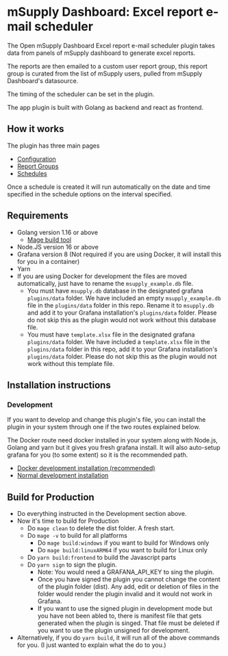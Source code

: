 # mSupply Dashboard: Excel report e-mail scheduler

The Open mSupply Dashboard Excel report e-mail scheduler plugin takes data from panels of mSupply dashboard to generate excel reports.

The reports are then emailed to a custom user report group, this report group is curated from the list of mSupply users, pulled from mSupply Dashboard's datasource.

The timing of the scheduler can be set in the plugin.

The app plugin is built with Golang as backend and react as frontend.

## How it works

The plugin has three main pages

- [Configuration](./docs/configuration.md)
- [Report Groups](./docs/report-groups.md)
- [Schedules](./docs/schedule.md)

Once a schedule is created it will run automatically on the date and time specified in the schedule options on the interval specified.

## Requirements

- Golang version 1.16 or above
  - [Mage build tool](https://magefile.org/)
- Node.JS version 16 or above
- Grafana version 8 (Not required if you are using Docker, it will install this for you in a container)
- Yarn
- If you are using Docker for development the files are moved automatically, just have to rename the `msupply_example.db` file.
  - You must have `msupply.db` database in the designated grafana `plugins/data` folder. We have included an empty `msupply_example.db` file in the `plugins/data` folder in this repo. Rename it to `msupply.db` and add it to your Grafana installation's `plugins/data` folder. Please do not skip this as the plugin would not work without this database file.
  - You must have `template.xlsx` file in the designated grafana `plugins/data` folder. We have included a `template.xlsx` file in the `plugins/data` folder in this repo, add it to your Grafana installation's `plugins/data` folder. Please do not skip this as the plugin would not work without this template file.

## Installation instructions

### Development

If you want to develop and change this plugin's file, you can install the plugin in your system through one if the two routes explained below.

The Docker route need docker installed in your system along with Node.js, Golang and yarn but it gives you fresh grafana install. It will also auto-setup grafana for you (to some extent) so it is the recommended path.

- [Docker development installation (recommended)](./docs/developers-docker-recommented-build.md)
- [Normal development installation](./docs/normal-installation.md)

## Build for Production

- Do everything instructed in the Development section above.
- Now it's time to build for Production
  - Do `mage clean` to delete the dist folder. A fresh start.
  - Do `mage -v` to build for all platforms
    - Do `mage build:windows` if you want to build for Windows only
    - Do `mage build:linuxARM64` if you want to build for Linux only
  - Do `yarn build:frontend` to build the Javascript parts
  - Do `yarn sign` to sign the plugin.
    - Note: You would need a GRAFANA_API_KEY to sing the plugin.
    - Once you have signed the plugin you cannot change the content of the plugin folder (dist). Any add, edit or deletion of files in the folder would render the plugin invalid and it would not work in Grafana.
    - If you want to use the signed plugin in development mode but you have not been abled to, there is manifest file that gets generated when the plugin is singed. That file must be deleted if you want to use the plugin unsigned for development.
- Alternatively, if you do `yarn build`, it will run all of the above commands for you. (I just wanted to explain what the do to you.)
